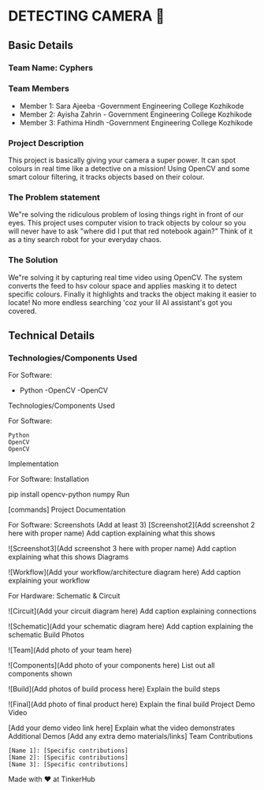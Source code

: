 # DETECTING CAMERA 🎯


## Basic Details
### Team Name: Cyphers


### Team Members
- Member 1: Sara Ajeeba -Government Engineering College Kozhikode
- Member 2: Ayisha Zahrin - Government Engineering College Kozhikode
- Member 3: Fathima Hindh -Government Engineering College Kozhikode


### Project Description
This project is basically giving your camera a super power. It can spot colours in real time like a detective on a mission! Using OpenCV and some smart colour filtering, it tracks objects based on their colour. 
### The Problem statement
We"re solving the ridiculous problem of losing things right in front of our eyes. This project uses computer vision to track objects by colour so you will never have to ask "where did I put that red notebook again?" Think of it as a tiny search robot for your everyday chaos.

### The Solution
We"re solving it by capturing real time video using OpenCV. The system converts the feed to hsv colour space and applies masking it to detect specific colours. Finally it highlights and tracks the object making it easier to locate! No more endless searching 'coz your lil AI assistant's got you covered.

## Technical Details
### Technologies/Components Used
For Software:
- Python
-OpenCV
-OpenCV

Technologies/Components Used

For Software:

    Python
    OpenCV
    OpenCV



Implementation

For Software:
Installation

pip install opencv-python numpy
Run

[commands]
Project Documentation

For Software:
Screenshots (Add at least 3)
[Screenshot2](Add screenshot 2 here with proper name) Add caption explaining what this shows

![Screenshot3](Add screenshot 3 here with proper name) Add caption explaining what this shows
Diagrams

![Workflow](Add your workflow/architecture diagram here) Add caption explaining your workflow

For Hardware:
Schematic & Circuit

![Circuit](Add your circuit diagram here) Add caption explaining connections

![Schematic](Add your schematic diagram here) Add caption explaining the schematic
Build Photos

![Team](Add photo of your team here)

![Components](Add photo of your components here) List out all components shown

![Build](Add photos of build process here) Explain the build steps

![Final](Add photo of final product here) Explain the final build
Project Demo
Video

[Add your demo video link here] Explain what the video demonstrates
Additional Demos
[Add any extra demo materials/links]
Team Contributions

    [Name 1]: [Specific contributions]
    [Name 2]: [Specific contributions]
    [Name 3]: [Specific contributions]

Made with ❤️ at TinkerHub
